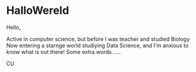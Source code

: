 # HalloWereld


Hello,

Active in computer science, but before I was teacher and studied Biology
Now entering a starnge world studiying Data Science, and I'm anxious to know what is out there!
Some extra words .....

CU 
